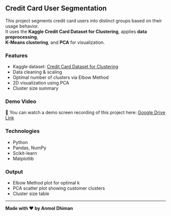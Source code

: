 ## Credit Card User Segmentation

This project segments credit card users into distinct groups based on their usage behavior.  
It uses the **Kaggle Credit Card Dataset for Clustering**, applies **data preprocessing**,  
**K-Means clustering**, and **PCA** for visualization.  

### Features
- Kaggle dataset: [Credit Card Dataset for Clustering](https://www.kaggle.com/datasets/arjunbhasin2013/ccdata)
- Data cleaning & scaling
- Optimal number of clusters via Elbow Method
- 2D visualization using PCA
- Cluster size summary

### Demo Video
🎥 You can watch a demo screen recording of this project here: [Google Drive Link]([YOUR_GOOGLE_DRIVE_UR](https://drive.google.com/file/d/1zUIfFfvfz5GISFPWrMptAN5-eLU_2iN8/view?usp=sharing))

### Technologies
- Python
- Pandas, NumPy
- Scikit-learn
- Matplotlib

### Output
- Elbow Method plot for optimal k
- PCA scatter plot showing customer clusters
- Cluster size table

---

**Made with ❤️ by Anmol Dhiman**
